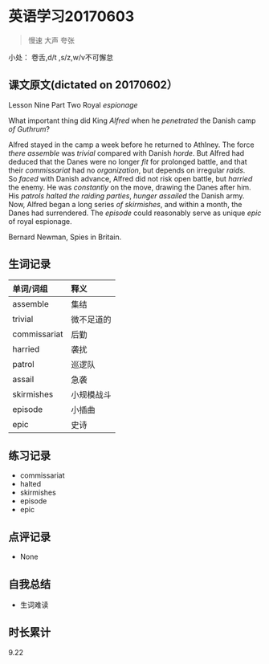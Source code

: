 # 英语学习20170603

> 慢速 大声 夸张

小处： 卷舌,d/t ,s/z,w/v不可懈怠

## 课文原文(dictated on 20170602）

Lesson Nine Part Two  Royal _espionage_

What important thing did King _Alfred_ when he _penetrated_ the Danish camp _of_ _Guthrum_?


Alfred stayed in the camp a week before he returned to Athlney.
The force _there assemble_ was _trivial_ compared with Danish _horde_. 
But Alfred had deduced that the Danes were no longer _fit_ for prolonged battle, and that their _commissariat_ had no _organization_, but depends on irregular _raids_.   
So _faced_ with Danish advance, Alfred did not risk open battle, but _harried_ the enemy.
He was _constantly_ on the move, drawing the Danes after him.
His _patrols halted the raiding parties_, _hunger_ _assailed_ the Danish army.
Now, Alfred began a long series _of skirmishes_, and within a month, the Danes had surrendered.
The _episode_ could reasonably serve as unique _epic_ of royal espionage.

Bernard Newman, Spies in Britain.

## 生词记录
| 单词/词组 | 释义  |
| :-----| :------|
| assemble | 集结 |
| trivial | 微不足道的 |
| commissariat | 后勤 |
| harried | 袭扰 |
| patrol | 巡逻队 |
| assail | 急袭 |
| skirmishes | 小规模战斗 |
| episode | 小插曲 |
| epic | 史诗 |


## 练习记录
* commissariat 
* halted
* skirmishes
* episode
* epic 

## 点评记录
* None

## 自我总结
* 生词难读

## 时长累计
9.22
